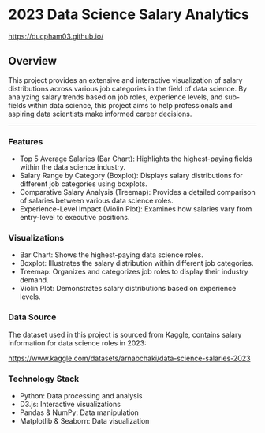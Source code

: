 # 2023 Data Science Salary Analytics 

https://ducpham03.github.io/


## **Overview**


This project provides an extensive and interactive visualization of salary distributions across various job categories in the field of data science. By analyzing salary trends based on job roles, experience levels, and sub-fields within data science, this project aims to help professionals and aspiring data scientists make informed career decisions.

______________________
### Features
- Top 5 Average Salaries (Bar Chart): Highlights the highest-paying fields within the data science industry.
- Salary Range by Category (Boxplot): Displays salary distributions for different job categories using boxplots.
- Comparative Salary Analysis (Treemap): Provides a detailed comparison of salaries between various data science roles.
- Experience-Level Impact (Violin Plot): Examines how salaries vary from entry-level to executive positions.

  
### Visualizations
- Bar Chart: Shows the highest-paying data science roles.
- Boxplot: Illustrates the salary distribution within different job categories.
- Treemap: Organizes and categorizes job roles to display their industry demand.
- Violin Plot: Demonstrates salary distributions based on experience levels.


### Data Source
The dataset used in this project is sourced from Kaggle, contains salary information for data science roles in 2023: 

https://www.kaggle.com/datasets/arnabchaki/data-science-salaries-2023


### Technology Stack
- Python: Data processing and analysis
- D3.js: Interactive visualizations
- Pandas & NumPy: Data manipulation
- Matplotlib & Seaborn: Data visualization
